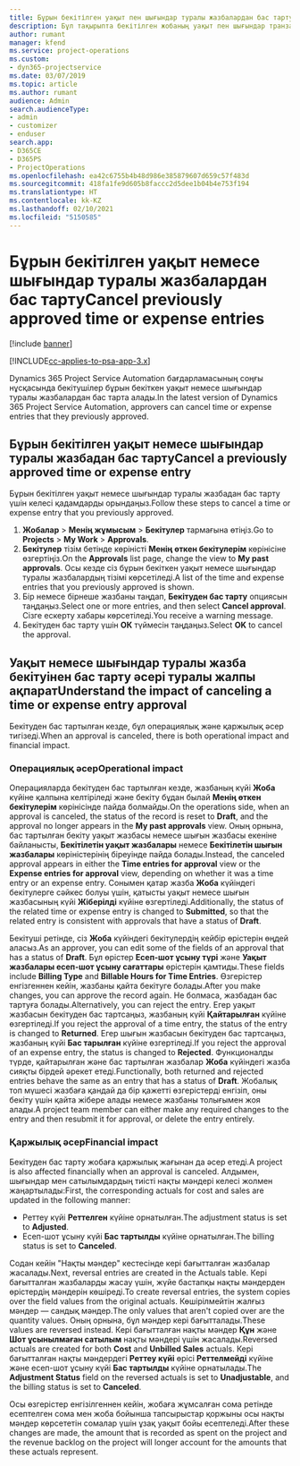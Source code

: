 ```yaml
---
title: Бұрын бекітілген уақыт пен шығындар туралы жазбалардан бас тарту
description: Бұл тақырыпта бекітілген жобаның уақыт пен шығындар транзакциясынан бас тарту жолы туралы ақпарат берілген.
author: rumant
manager: kfend
ms.service: project-operations
ms.custom:
- dyn365-projectservice
ms.date: 03/07/2019
ms.topic: article
ms.author: rumant
audience: Admin
search.audienceType:
- admin
- customizer
- enduser
search.app:
- D365CE
- D365PS
- ProjectOperations
ms.openlocfilehash: ea42c6755b4b48d986e385879607d659c57f483d
ms.sourcegitcommit: 418fa1fe9d605b8faccc2d5dee1b04b4e753f194
ms.translationtype: HT
ms.contentlocale: kk-KZ
ms.lasthandoff: 02/10/2021
ms.locfileid: "5150585"
---
```

# <a name="cancel-previously-approved-time-or-expense-entries"></a><span data-ttu-id="f4de0-103">Бұрын бекітілген уақыт немесе шығындар туралы жазбалардан бас тарту</span><span class="sxs-lookup"><span data-stu-id="f4de0-103">Cancel previously approved time or expense entries</span></span>

[!include [banner](../includes/psa-now-project-operations.md)]

[!INCLUDE[cc-applies-to-psa-app-3.x](../includes/cc-applies-to-psa-app-3x.md)]

<span data-ttu-id="f4de0-104">Dynamics 365 Project Service Automation бағдарламасының соңғы нұсқасында бекітушілер бұрын бекіткен уақыт немесе шығындар туралы жазбалардан бас тарта алады.</span><span class="sxs-lookup"><span data-stu-id="f4de0-104">In the latest version of Dynamics 365 Project Service Automation, approvers can cancel time or expense entries that they previously approved.</span></span>

## <a name="cancel-a-previously-approved-time-or-expense-entry"></a><span data-ttu-id="f4de0-105">Бұрын бекітілген уақыт немесе шығындар туралы жазбадан бас тарту</span><span class="sxs-lookup"><span data-stu-id="f4de0-105">Cancel a previously approved time or expense entry</span></span>

<span data-ttu-id="f4de0-106">Бұрын бекітілген уақыт немесе шығындар туралы жазбадан бас тарту үшін келесі қадамдарды орындаңыз.</span><span class="sxs-lookup"><span data-stu-id="f4de0-106">Follow these steps to cancel a time or expense entry that you previously approved.</span></span>

1. <span data-ttu-id="f4de0-107">**Жобалар** \> **Менің жұмысым** \> **Бекітулер** тармағына өтіңіз.</span><span class="sxs-lookup"><span data-stu-id="f4de0-107">Go to **Projects** \> **My Work** \> **Approvals**.</span></span>
2. <span data-ttu-id="f4de0-108">**Бекітулер** тізім бетінде көріністі **Менің өткен бекітулерім** көрінісіне өзгертіңіз.</span><span class="sxs-lookup"><span data-stu-id="f4de0-108">On the **Approvals** list page, change the view to **My past approvals**.</span></span> <span data-ttu-id="f4de0-109">Осы кезде сіз бұрын бекіткен уақыт немесе шығындар туралы жазбалардың тізімі көрсетіледі.</span><span class="sxs-lookup"><span data-stu-id="f4de0-109">A list of the time and expense entries that you previously approved is shown.</span></span>
3. <span data-ttu-id="f4de0-110">Бір немесе бірнеше жазбаны таңдап, **Бекітуден бас тарту** опциясын таңдаңыз.</span><span class="sxs-lookup"><span data-stu-id="f4de0-110">Select one or more entries, and then select **Cancel approval**.</span></span> <span data-ttu-id="f4de0-111">Сізге ескерту хабары көрсетіледі.</span><span class="sxs-lookup"><span data-stu-id="f4de0-111">You receive a warning message.</span></span>
4. <span data-ttu-id="f4de0-112">Бекітуден бас тарту үшін **ОК** түймесін таңдаңыз.</span><span class="sxs-lookup"><span data-stu-id="f4de0-112">Select **OK** to cancel the approval.</span></span>

## <a name="understand-the-impact-of-canceling-a-time-or-expense-entry-approval"></a><span data-ttu-id="f4de0-113">Уақыт немесе шығындар туралы жазба бекітуінен бас тарту әсері туралы жалпы ақпарат</span><span class="sxs-lookup"><span data-stu-id="f4de0-113">Understand the impact of canceling a time or expense entry approval</span></span>

<span data-ttu-id="f4de0-114">Бекітуден бас тартылған кезде, бұл операциялық және қаржылық әсер тигізеді.</span><span class="sxs-lookup"><span data-stu-id="f4de0-114">When an approval is canceled, there is both operational impact and financial impact.</span></span>

### <a name="operational-impact"></a><span data-ttu-id="f4de0-115">Операциялық әсер</span><span class="sxs-lookup"><span data-stu-id="f4de0-115">Operational impact</span></span>

<span data-ttu-id="f4de0-116">Операцияларда бекітуден бас тартылған кезде, жазбаның күйі **Жоба** күйіне қалпына келтіріледі және бекіту бұдан былай **Менің өткен бекітулерім** көрінісінде пайда болмайды.</span><span class="sxs-lookup"><span data-stu-id="f4de0-116">On the operations side, when an approval is canceled, the status of the record is reset to **Draft**, and the approval no longer appears in the **My past approvals** view.</span></span> <span data-ttu-id="f4de0-117">Оның орнына, бас тартылған бекіту уақыт жазбасы немесе шығын жазбасы екеніне байланысты, **Бекітілетін уақыт жазбалары** немесе **Бекітілетін шығын жазбалары** көріністерінің біреуінде пайда болады.</span><span class="sxs-lookup"><span data-stu-id="f4de0-117">Instead, the canceled approval appears in either the **Time entries for approval** view or the **Expense entries for approval** view, depending on whether it was a time entry or an expense entry.</span></span> <span data-ttu-id="f4de0-118">Сонымен қатар жазба **Жоба** күйіндегі бекітулерге сәйкес болуы үшін, қатысты уақыт немесе шығын жазбасының күйі **Жіберілді** күйіне өзгертіледі.</span><span class="sxs-lookup"><span data-stu-id="f4de0-118">Additionally, the status of the related time or expense entry is changed to **Submitted**, so that the related entry is consistent with approvals that have a status of **Draft**.</span></span>

<span data-ttu-id="f4de0-119">Бекітуші ретінде, сіз **Жоба** күйіндегі бекітулердің кейбір өрістерін өңдей аласыз.</span><span class="sxs-lookup"><span data-stu-id="f4de0-119">As an approver, you can edit some of the fields of an approval that has a status of **Draft**.</span></span> <span data-ttu-id="f4de0-120">Бұл өрістер **Есеп-шот ұсыну түрі** және **Уақыт жазбалары есеп-шот ұсыну сағаттары** өрістерін қамтиды.</span><span class="sxs-lookup"><span data-stu-id="f4de0-120">These fields include **Billing Type** and **Billable Hours for Time Entries**.</span></span> <span data-ttu-id="f4de0-121">Өзгерістер енгізгеннен кейін, жазбаны қайта бекітуге болады.</span><span class="sxs-lookup"><span data-stu-id="f4de0-121">After you make changes, you can approve the record again.</span></span> <span data-ttu-id="f4de0-122">Не болмаса, жазбадан бас тартуға болады.</span><span class="sxs-lookup"><span data-stu-id="f4de0-122">Alternatively, you can reject the entry.</span></span> <span data-ttu-id="f4de0-123">Егер уақыт жазбасын бекітуден бас тартсаңыз, жазбаның күйі **Қайтарылған** күйіне өзгертіледі.</span><span class="sxs-lookup"><span data-stu-id="f4de0-123">If you reject the approval of a time entry, the status of the entry is changed to **Returned**.</span></span> <span data-ttu-id="f4de0-124">Егер шығын жазбасын бекітуден бас тартсаңыз, жазбаның күйі **Бас тарылған** күйіне өзгертіледі.</span><span class="sxs-lookup"><span data-stu-id="f4de0-124">If you reject the approval of an expense entry, the status is changed to **Rejected**.</span></span> <span data-ttu-id="f4de0-125">Функционалды түрде, қайтарылған және бас тартылған жазбалар **Жоба** күйіндегі жазба сияқты бірдей әрекет етеді.</span><span class="sxs-lookup"><span data-stu-id="f4de0-125">Functionally, both returned and rejected entries behave the same as an entry that has a status of **Draft**.</span></span> <span data-ttu-id="f4de0-126">Жобалық топ мүшесі жазбаға қандай да бір қажетті өзгерістерді енгізіп, оны бекіту үшін қайта жібере алады немесе жазбаны толығымен жоя алады.</span><span class="sxs-lookup"><span data-stu-id="f4de0-126">A project team member can either make any required changes to the entry and then resubmit it for approval, or delete the entry entirely.</span></span>

### <a name="financial-impact"></a><span data-ttu-id="f4de0-127">Қаржылық әсер</span><span class="sxs-lookup"><span data-stu-id="f4de0-127">Financial impact</span></span>

<span data-ttu-id="f4de0-128">Бекітуден бас тарту жобаға қаржылық жағынан да әсер етеді.</span><span class="sxs-lookup"><span data-stu-id="f4de0-128">A project is also affected financially when an approval is canceled.</span></span> <span data-ttu-id="f4de0-129">Алдымен, шығындар мен сатылымдардың тиісті нақты мәндері келесі жолмен жаңартылады:</span><span class="sxs-lookup"><span data-stu-id="f4de0-129">First, the corresponding actuals for cost and sales are updated in the following manner:</span></span>

- <span data-ttu-id="f4de0-130">Реттеу күйі **Реттелген** күйіне орнатылған.</span><span class="sxs-lookup"><span data-stu-id="f4de0-130">The adjustment status is set to **Adjusted**.</span></span>
- <span data-ttu-id="f4de0-131">Есеп-шот ұсыну күйі **Бас тартылды** күйіне орнатылған.</span><span class="sxs-lookup"><span data-stu-id="f4de0-131">The billing status is set to **Canceled**.</span></span>

<span data-ttu-id="f4de0-132">Содан кейін "Нақты мәндер" кестесінде кері бағытталған жазбалар жасалады.</span><span class="sxs-lookup"><span data-stu-id="f4de0-132">Next, reversal entries are created in the Actuals table.</span></span> <span data-ttu-id="f4de0-133">Кері бағытталған жазбаларды жасау үшін, жүйе бастапқы нақты мәндерден өрістердің мәндерін көшіреді.</span><span class="sxs-lookup"><span data-stu-id="f4de0-133">To create reversal entries, the system copies over the field values from the original actuals.</span></span> <span data-ttu-id="f4de0-134">Көшірілмейтін жалғыз мәндер — сандық мәндер.</span><span class="sxs-lookup"><span data-stu-id="f4de0-134">The only values that aren't copied over are the quantity values.</span></span> <span data-ttu-id="f4de0-135">Оның орнына, бұл мәндер кері бағытталады.</span><span class="sxs-lookup"><span data-stu-id="f4de0-135">These values are reversed instead.</span></span> <span data-ttu-id="f4de0-136">Кері бағытталған нақты мәндер **Құн** және **Шот ұсынылмаған сатылым** нақты мәндері үшін жасалады.</span><span class="sxs-lookup"><span data-stu-id="f4de0-136">Reversed actuals are created for both **Cost** and **Unbilled Sales** actuals.</span></span> <span data-ttu-id="f4de0-137">Кері бағытталған нақты мәндердегі **Реттеу күйі** өрісі **Реттелмейді** күйіне және есеп-шот ұсыну күйі **Бас тартылды** күйіне орнатылады.</span><span class="sxs-lookup"><span data-stu-id="f4de0-137">The **Adjustment Status** field on the reversed actuals is set to **Unadjustable**, and the billing status is set to **Canceled**.</span></span>

<span data-ttu-id="f4de0-138">Осы өзгерістер енгізілгеннен кейін, жобаға жұмсалған сома ретінде есептелген сома мен жоба бойынша тапсырыстар қоржыны осы нақты мәндер көрсететін сомалар үшін ұзақ уақыт бойы есептеледі.</span><span class="sxs-lookup"><span data-stu-id="f4de0-138">After these changes are made, the amount that is recorded as spent on the project and the revenue backlog on the project will longer account for the amounts that these actuals represent.</span></span>
